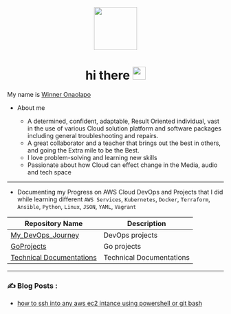 <div id="header" align="center">
  <img src="https://media.giphy.com/media/M9gbBd9nbDrOTu1Mqx/giphy.gif" width="100"/>
</div>
<h1 align="center">
  hi there
  <img src="https://media.giphy.com/media/hvRJCLFzcasrR4ia7z/giphy.gif" width="30px"/>
</h1>

My name is [Winner Onaolapo](https://www.linkedin.com/in/winneronaolapo/)

- About me

    * A determined, confident, adaptable, Result Oriented individual, vast in the use of various Cloud solution platform and software packages including general troubleshooting and repairs. 
    * A great collaborator and a teacher that brings out the best in others, and going the Extra mile to be the Best.
    * I love problem-solving and learning new skills 
    * Passionate about how Cloud can effect change in the Media, audio and tech space 

----

- Documenting my Progress on AWS Cloud DevOps and Projects that I did while learning different  `AWS Services`,  `Kubernetes`, `Docker`, `Terraform`, `Ansible`, `Python`, `Linux`, `JSON`, `YAML`, `Vagrant`


| Repository Name | Description  |
  | ------ | ------ |
| [My_DevOps_Journey](https://github.com/WinnusJohn/My_DevOps_Journey.git) | DevOps projects |
| [GoProjects](git@github.com:winnusjohn/GoProjects.git) | Go projects |
| [Technical Documentations](git@github.com:winnusjohn/GoProjects.git) | Technical Documentations |


---

### :writing_hand: Blog Posts :

   * [how to ssh into any aws ec2 intance using powershell or git bash](https://winneronaolapo.hashnode.dev/how-to-ssh-into-any-aws-ec2-instance-using-windowspowershell-or-git-bash)
